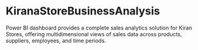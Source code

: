 # KiranaStoreBusinessAnalysis
Power BI dashboard provides a complete sales analytics solution for Kiran Stores, offering multidimensional views of sales data across products, suppliers, employees, and time periods.
